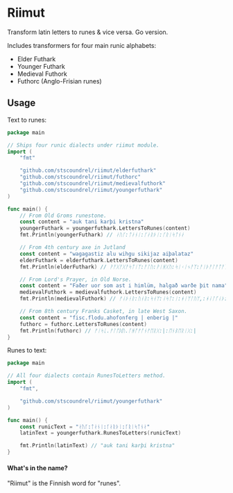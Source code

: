 # Riimut

Transform latin letters to runes &amp; vice versa. Go version.

Includes transformers for four main runic alphabets:

- Elder Futhark
- Younger Futhark
- Medieval Futhork
- Futhorc (Anglo-Frisian runes)


## Usage

Text to runes:
```go
package main

// Ships four runic dialects under riimut module.
import (
    "fmt"

    "github.com/stscoundrel/riimut/elderfuthark"
	"github.com/stscoundrel/riimut/futhorc"
	"github.com/stscoundrel/riimut/medievalfuthork"
	"github.com/stscoundrel/riimut/youngerfuthark"
)

func main() {
    // From Old Groms runestone.
    const content = "auk tani karþi kristna"
    youngerFuthark = youngerfuthark.LettersToRunes(content)
    fmt.Println(youngerFuthark) // ᛅᚢᚴ:ᛏᛅᚾᛁ:ᚴᛅᚱᚦᛁ:ᚴᚱᛁᛋᛏᚾᛅ

    // From 4th century axe in Jutland
    const content = "wagagastiz alu wihgu sikijaz aiþalataz"
    elderFuthark = elderfuthark.LettersToRunes(content)
    fmt.Println(elderFuthark) // ᚹᚨᚷᚨᚷᚨᛋᛏᛁᛉ:ᚨᛚᚢ:ᚹᛁᚻᚷᚢ:ᛋᛁᚲᛁᛃᚨᛉ:ᚨᛁᚦᚨᛚᚨᛏᚨᛉ

    // From Lord's Prayer, in Old Norse.
    const content = "Faðer uor som ast i himlüm, halgað warðe þit nama"
    medievalFuthork = medievalfuthork.LettersToRunes(content)
    fmt.Println(medievalFuthork) // ᚠᛆᚦᚽᚱ:ᚢᚮᚱ:ᛋᚮᛘ:ᛆᛋᛏ:ᛁ:ᚼᛁᛘᛚᚢᛘ,:ᚼᛆᛚᚵᛆᚦ:ᚠᛆᚱᚦᚽ:ᚦᛁᛏ:ᚿᛆᛘᛆ

    // From 8th century Franks Casket, in late West Saxon.
    const content = "fisc.flodu.ahofonferg | enberig |"
    futhorc = futhorc.LettersToRunes(content)
    fmt.Println(futhorc) // ᚠᛁᛋᚳ.ᚠᛚᚩᛞᚢ.ᚪᚻᚩᚠᚩᚾᚠᛖᚱᚷ:|:ᛖᚾᛒᛖᚱᛁᚷ:|
}
```

Runes to text:
```go
package main

// All four dialects contain RunesToLetters method.
import (
    "fmt",

	"github.com/stscoundrel/riimut/youngerfuthark"
)

func main() {
    const runicText = "ᛅᚢᚴ:ᛏᛅᚾᛁ:ᚴᛅᚱᚦᛁ:ᚴᚱᛁᛋᛏᚾᛅ"
    latinText = youngerfuthark.RunesToLetters(runicText)

    fmt.Println(latinText) // "auk tani karþi kristna"
}

```


#### What's in the name?

"Riimut" is the Finnish word for "runes".
